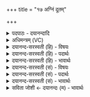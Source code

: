 +++
title = "१७ अग्निं दूतम्"

+++
<details><summary>पदपाठः - दयानन्दादि</summary>

अ॒ग्निम्। दू॒तम्। पु॒रः। द॒धे॒। ह॒व्य॒वाह॒मिति॑ हव्य॒ऽवाह॑म्। उप॑। ब्रु॒वे॒। दे॒वान्। आ। सा॒द॒या॒त्। इ॒ह। १७।
</details>

<details><summary>अधिमन्त्रम् (VC)</summary>

- अग्निर्देवता
- विश्वरूप ऋषिः
- गायत्री
- षड्जः
</details>

<details><summary>दयानन्द-सरस्वती (हि) - विषयः</summary>

अब अग्नि के गुणों के विषय को अगले मन्त्र में कहा है ॥
</details>

<details><summary>दयानन्द-सरस्वती (हि) - पदार्थः</summary>

पदार्थान्वयभाषाः -  हे मनुष्यो ! जो (इह) इस संसार में (देवान्) दिव्य भोगों को (आ, सादयात्) प्राप्त करावे, उस (हव्यवाहम्) भोजन करने योग्य पदार्थों की प्राप्ति कराने और (दूतम्) दूत के समान कार्य्यसिद्धि करनेहारे (अग्निम्) अग्नि को (पुरः) आगे (दधे) धरता हूँ और तुम लोगों के प्रति (उप, ब्रुवे) उपदेश करता हूँ कि तुम लोग भी ऐसे ही किया करो ॥१७ ॥
</details>

<details><summary>दयानन्द-सरस्वती (हि) - भावार्थः</summary>

भावार्थभाषाः -  हे मनुष्यो ! जैसे अग्नि दिव्य सुखों को देनेवाला है, वैसे पवन आदि पदार्थ भी सुख देने में प्रवर्त्तमान हैं, यह जानना चाहिये ॥१७ ॥
</details>

<details><summary>दयानन्द-सरस्वती (सं) - विषयः</summary>

अथाग्निगुणा उच्यन्ते ॥
</details>

<details><summary>दयानन्द-सरस्वती (सं) - पदार्थः</summary>

पदार्थान्वयभाषाः -  हे मनुष्याः ! य इह देवानासादयात्तं हव्यवाहं दूतमग्निं पुरो दधे, युष्मान् प्रत्युपब्रुवे यूयमप्येवं कुरुतेति ॥१७ ॥
</details>

<details><summary>दयानन्द-सरस्वती (सं) - भावार्थः</summary>

भावार्थभाषाः -  हे मनुष्याः ! यथाऽग्निर्दिव्यसुखप्रदोऽस्ति तथा वाय्वादयोऽपि वर्त्तन्त इति वेद्यम् ॥१७ ॥
</details>

<details><summary>सविता जोशी ← दयानन्दः (म) - भावार्थः</summary>

भावार्थभाषाः -  हे माणसांनो ! ज्याप्रमाणे अग्नी हा दिव्य सुख देतो त्याप्रमाणे वायू इत्यादी पदार्थही सुखकारक असतात हे जाणावे.
</details>